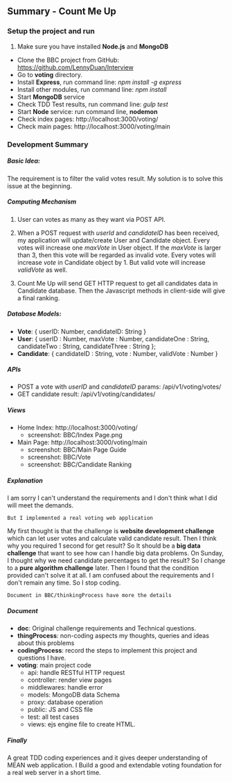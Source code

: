 ## Summary - Count Me Up
### Setup the project and run
1. Make sure you have installed __Node.js__ and __MongoDB__
*  Clone the BBC project from GitHub: https://github.com/LennyDuan/Interview
*  Go to __voting__ directory.
  * Install __Express__, run command line: _npm install -g express_
  * Install other modules, run command line: _npm install_
*  Start __MongoDB__ service
*  Check TDD Test results, run command line: _gulp test_
*  Start __Node__ service: run command line, __nodemon__
*  Check index pages: http://localhost:3000/voting/
*  Check main pages: http://localhost:3000/voting/main

### Development Summary
##### Basic Idea:
The requirement is to filter the valid votes result. My solution is to solve this issue at the beginning.

##### Computing Mechanism
1. User can votes as many as they want via POST API.

2. When a POST request with _userId_ and _candidateID_ has been received, my application will update/create User and Candidate object. Every votes will increase one _maxVote_ in User object. If the _maxVote_ is larger than 3, then this vote will be regarded as invalid vote. Every votes will increase _vote_ in Candidate object by 1. But valid vote will increase _validVote_ as well.

3. Count Me Up will send GET HTTP request to get all candidates data in Candidate database. Then the Javascript methods in client-side will give a final ranking.

##### Database Models:

* __Vote__: { userID: Number, candidateID: String }
* __User__: { userID : Number, maxVote : Number, candidateOne : String, candidateTwo : String, candidateThree : String };
* __Candidate__: { candidateID : String, vote : Number, validVote : Number }

##### APIs
* POST a vote with _userID_ and _candidateID_ params: /api/v1/voting/votes/
* GET candidate result: /api/v1/voting/candidates/

##### Views
* Home Index: http://localhost:3000/voting/
  * screenshot: BBC/Index Page.png
* Main Page: http://localhost:3000/voting/main
  * screenshot: BBC/Main Page Guide
  * screenshot: BBC/Vote
  * screenshot: BBC/Candidate Ranking

##### Explanation
I am sorry I can't understand the requirements and I don't think what I did will meet the demands.
```
But I implemented a real voting web application
```
My first thought is that the challenge is __website development challenge__ which can let user votes and calculate valid candidate result. Then I think why you required 1 second for get result? So It should be a __big data challenge__ that want to see how can I handle big data problems. On Sunday, I thought why we need candidate percentages to get the result? So I change to a __pure algorithm challenge__ later. Then I found that the condition provided can't solve it at all. I am confused about the requirements and I don't remain any time. So I stop coding.

```
Document in BBC/thinkingProcess have more the details
```

##### Document
* __doc__: Original challenge requirements and Technical questions.
* __thingProcess__: non-coding aspects my thoughts, queries and ideas about this problems
* __codingProcess__: record the steps to implement this project and questions I have.
* __voting__: main project code
  * api: handle RESTful HTTP request
  * controller: render view pages
  * middlewares: handle error
  * models: MongoDB data Schema
  * proxy: database operation
  * public: JS and CSS file
  * test: all test cases
  * views: ejs engine file to create HTML.


##### Finally
A great TDD coding experiences and it gives deeper understanding of MEAN web application. I Build a good and extendable voting foundation for a real web server in a short time.
